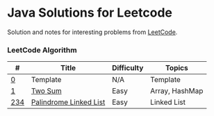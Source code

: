 # Java Solutions for Leetcode
Solution and notes for interesting problems from [LeetCode](https://leetcode.com/).

### LeetCode Algorithm

| #            | Title                                                                           | Difficulty | Topics      |
|--------------|---------------------------------------------------------------------------------|------------|-------------|
| [0](./0)     | Template                                                                        | N/A        | Template    |
| [1](./1)     | [Two Sum](https://leetcode.com/problems/two-sum/)                               | Easy       | Array, HashMap |
| [234](./234) | [Palindrome Linked List](https://leetcode.com/problems/palindrome-linked-list/) | Easy       | Linked List |
